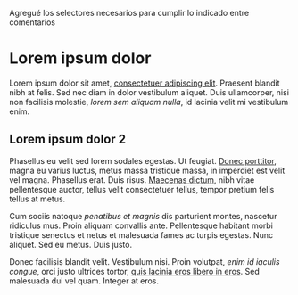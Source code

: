 Agregué los selectores necesarios para cumplir lo indicado entre comentarios

<!DOCTYPE html>
<html>
<head>
<title>Ejercicio de selectores</title>
<style type="text/css">
/* Todos los elementos de la pagina */
{ 
	font: 1em/1.3 Arial, Helvetica, sans-serif; 
}
 
/* Todos los parrafos de la pagina */
{ 
	color: #555; 
}
 
/* Todos los párrafos contenidos en #primero */
{ 
	color: #336699; 
}
 
/* Todos los enlaces la pagina */
{ 
	color: #CC3300; 
}
 
/* Los elementos "em" contenidos en #primero */
{ 
	background: #FFFFCC; 
	padding: .1em; 
}
 
/* Todos los elementos "em" de clase "especial" en toda la pagina */
{ 
	background: #FFCC99; 
	border: 1px solid #FF9900; 
	padding: .1em; 
}
 
/* Elementos "span" contenidos en .normal */
{ 	
	font-weight: bold; 
}

/* Todos los títulos h1, h2 y h3 */
{
	color: #FF7373;
}
 
/* Todos los elementos con la clase "especial" */
{
	font-weight: bold;
}

</style>
</head>
 
<body>

<h1>Lorem ipsum dolor</h1>
<div id="primero">
<p>Lorem ipsum dolor sit amet, <a href="#">consectetuer adipiscing elit</a>. Praesent blandit nibh at felis. Sed nec diam in dolor vestibulum aliquet. Duis ullamcorper, nisi non facilisis molestie, <em>lorem sem aliquam nulla</em>, id lacinia velit mi vestibulum enim.</p>
 
</div>

<h2>Lorem ipsum dolor 2</h2> 
<div class="normal">
<p>Phasellus eu velit sed lorem sodales egestas. Ut feugiat. <span><a href="#">Donec porttitor</a>, magna eu varius luctus,</span> metus massa tristique massa, in imperdiet est velit vel magna. Phasellus erat. Duis risus. <a href="#">Maecenas dictum</a>, nibh vitae pellentesque auctor, tellus velit consectetuer tellus, tempor pretium felis tellus at metus.</p>
 
<p>Cum sociis natoque <em class="especial">penatibus et magnis</em> dis parturient montes, nascetur ridiculus mus. Proin aliquam convallis ante. Pellentesque habitant morbi tristique senectus et netus et malesuada fames ac turpis egestas. Nunc aliquet. Sed eu metus. Duis justo.</p>
 
<p>Donec facilisis blandit velit. Vestibulum nisi. Proin volutpat, <em class="especial">enim id iaculis congue</em>, orci justo ultrices tortor, <a href="#">quis lacinia eros libero in eros</a>. Sed malesuada dui vel quam. Integer at eros.</p>
</div>
 
</body>
</html>
